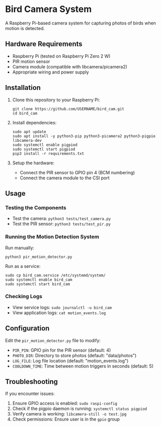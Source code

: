 # Bird Camera System

A Raspberry Pi-based camera system for capturing photos of birds when motion is detected.

## Hardware Requirements

- Raspberry Pi (tested on Raspberry Pi Zero 2 W)
- PIR motion sensor
- Camera module (compatible with libcamera/picamera2)
- Appropriate wiring and power supply

## Installation

1. Clone this repository to your Raspberry Pi:
   ```
   git clone https://github.com/USERNAME/bird_cam.git
   cd bird_cam
   ```

2. Install dependencies:
   ```
   sudo apt update
   sudo apt install -y python3-pip python3-picamera2 python3-pigpio libcamera-dev
   sudo systemctl enable pigpiod
   sudo systemctl start pigpiod
   pip3 install -r requirements.txt
   ```

3. Setup the hardware:
   - Connect the PIR sensor to GPIO pin 4 (BCM numbering)
   - Connect the camera module to the CSI port

## Usage

### Testing the Components

- Test the camera: `python3 tests/test_camera.py`
- Test the PIR sensor: `python3 tests/test_pir.py`

### Running the Motion Detection System

Run manually:
```
python3 pir_motion_detector.py
```

Run as a service:
```
sudo cp bird_cam.service /etc/systemd/system/
sudo systemctl enable bird_cam
sudo systemctl start bird_cam
```

### Checking Logs

- View service logs: `sudo journalctl -u bird_cam`
- View application logs: `cat motion_events.log`

## Configuration

Edit the `pir_motion_detector.py` file to modify:
- `PIR_PIN`: GPIO pin for the PIR sensor (default: 4)
- `PHOTO_DIR`: Directory to store photos (default: "data/photos")
- `LOG_FILE`: Log file location (default: "motion_events.log")
- `COOLDOWN_TIME`: Time between motion triggers in seconds (default: 5)

## Troubleshooting

If you encounter issues:

1. Ensure GPIO access is enabled: `sudo raspi-config`
2. Check if the pigpio daemon is running: `systemctl status pigpiod`
3. Verify camera is working: `libcamera-still -o test.jpg`
4. Check permissions: Ensure user is in the `gpio` group 